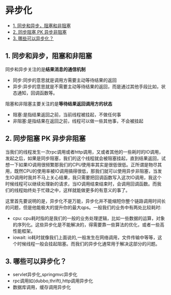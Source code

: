 # 异步化
<!-- @import "[TOC]" {cmd="toc" depthFrom=2 depthTo=6 orderedList=false} -->
<!-- code_chunk_output -->

* [1. 同步和异步，阻塞和非阻塞](#1-同步和异步阻塞和非阻塞)
* [2. 同步阻塞 PK 异步非阻塞](#2-同步阻塞-pk-异步非阻塞)
* [3. 哪些可以异步化？](#3-哪些可以异步化)

<!-- /code_chunk_output -->
## 1. 同步和异步，阻塞和非阻塞

同步和异步关注的是**结果消息的通信机制**

- 同步:同步的意思就是调用方需要主动等待结果的返回
- 异步:异步的意思就是不需要主动等待结果的返回，而是通过其他手段比如，状态通知，回调函数等。

阻塞和非阻塞主要关注的是**等待结果返回调用方的状态**

- 阻塞:是指结果返回之前，当前线程被挂起，不做任何事
- 非阻塞:是指结果在返回之前，线程可以做一些其他事，不会被挂起

## 2. 同步阻塞 PK 异步非阻塞

当我们的线程发生一次rpc调用或者http调用，又或者其他的一些耗时的IO调用，发起之后，如果是同步阻塞，我们的这个线程就会被阻塞挂起，直到结果返回，试想一下如果IO调用很频繁那我们的CPU使用率其实是很低很低。正所谓是物尽其用，既然CPU的使用率被IO调用搞得很低，那我们就可以使用异步非阻塞，当发生IO调用时我并不马上关心结果，我只需要把回调函数写入这次IO调用，我这个时候线程可以继续处理新的请求，当IO调用结束结束时，会调用回调函数。而我们的线程始终处于忙碌之中，这样就能做更多的有意义的事了。

这里首先要说明的是，异步化不是万能，异步化并不能缩短你整个链路调用时间长的问题，但是他能极大的提升你的最大qps。一般我们的业务中有两处比较耗时:

- cpu: cpu耗时指的是我们的一般的业务处理逻辑，比如一些数据的运算，对象的序列化。这些异步化是不能解决的，得需要靠一些算法的优化，或者一些高性能框架。
- iowait: io耗时就像我们上面说的,一般发生在网络调用，文件传输中等等，这个时候线程一般会挂起阻塞。而我们的异步化通常用于解决这部分的问题。

## 3. 哪些可以异步化？

- servlet异步化,springmvc异步化
- rpc调用如(dubbo,thrift),http调用异步化
- 数据库调用，缓存调用异步化
